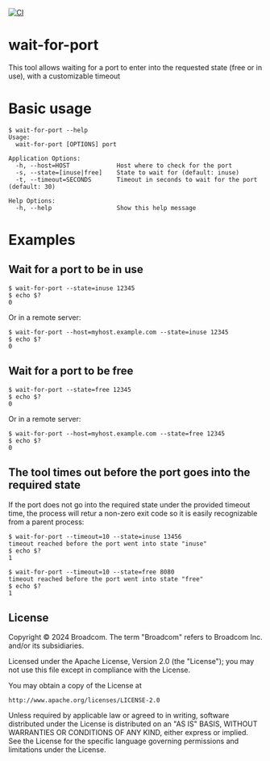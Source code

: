 [![CI](https://github.com/bitnami/wait-for-port/actions/workflows/main.yml/badge.svg)](https://github.com/bitnami/wait-for-port/actions/workflows/main.yml)

# wait-for-port

This tool allows waiting for a port to enter into the requested state (free or in use), with a customizable timeout

# Basic usage

```console
$ wait-for-port --help
Usage:
  wait-for-port [OPTIONS] port

Application Options:
  -h, --host=HOST             Host where to check for the port
  -s, --state=[inuse|free]    State to wait for (default: inuse)
  -t, --timeout=SECONDS       Timeout in seconds to wait for the port (default: 30)

Help Options:
  -h, --help                  Show this help message
```

# Examples

## Wait for a port to be in use

```console
$ wait-for-port --state=inuse 12345
$ echo $?
0
```

Or in a remote server:

```console
$ wait-for-port --host=myhost.example.com --state=inuse 12345
$ echo $?
0
```

## Wait for a port to be free

```console
$ wait-for-port --state=free 12345
$ echo $?
0
```

Or in a remote server:

```console
$ wait-for-port --host=myhost.example.com --state=free 12345
$ echo $?
0
```

## The tool times out before the port goes into the required state

If the port does not go into the required state under the provided timeout time, the process will retur a non-zero exit code
so it is easily recognizable from a parent process:

```console
$ wait-for-port --timeout=10 --state=inuse 13456
timeout reached before the port went into state "inuse"
$ echo $?
1
```

```console
$ wait-for-port --timeout=10 --state=free 8080
timeout reached before the port went into state "free"
$ echo $?
1
```

## License

Copyright &copy; 2024 Broadcom. The term "Broadcom" refers to Broadcom Inc. and/or its subsidiaries.

Licensed under the Apache License, Version 2.0 (the "License"); you may not use this file except in compliance with the License.

You may obtain a copy of the License at

    http://www.apache.org/licenses/LICENSE-2.0

Unless required by applicable law or agreed to in writing, software distributed under the License is distributed on an "AS IS" BASIS, WITHOUT WARRANTIES OR CONDITIONS OF ANY KIND, either express or implied.
See the License for the specific language governing permissions and limitations under the License.

